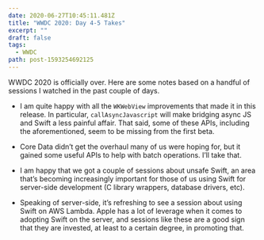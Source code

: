 ```yaml
---
date: 2020-06-27T10:45:11.481Z
title: "WWDC 2020: Day 4-5 Takes"
excerpt: ""
draft: false
tags:
  - WWDC
path: post-1593254692125
---
```

WWDC 2020 is officially over. Here are some notes based on a handful of sessions I  watched in the past couple of days.

* I am quite happy with all the `WKWebView` improvements that made it in this release. In particular, `callAsyncJavascript` will make bridging async JS and Swift a less painful affair. That said, some of these APIs, including the aforementioned, seem to be missing from the first beta.

* Core Data didn’t get the overhaul many of us were hoping for, but it gained some useful APIs to help with batch operations. I’ll take that.

* I am happy that we got a couple of sessions about unsafe Swift, an area that’s becoming increasingly important for those of us using Swift for server-side development (C library wrappers, database drivers, etc).

* Speaking of server-side, it’s refreshing to see a session about using Swift on AWS Lambda. Apple has a lot of leverage when it comes to adopting Swift on the server, and sessions like these are a good sign that they are invested, at least to a certain degree, in promoting that.